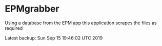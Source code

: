 # EPMgrabber
Using a database from the EPM app this application scrapes the files as required


Latest backup: Sun Sep 15 19:46:02 UTC 2019
